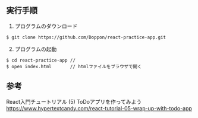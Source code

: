 ## 実行手順

1. プログラムのダウンロード

```
$ git clone https://github.com/Doppon/react-practice-app.git
```

2. プログラムの起動

```
$ cd react-practice-app // 
$ open index.html       // htmlファイルをブラウザで開く
```

## 参考

React入門チュートリアル (5) ToDoアプリを作ってみよう
https://www.hypertextcandy.com/react-tutorial-05-wrap-up-with-todo-app

